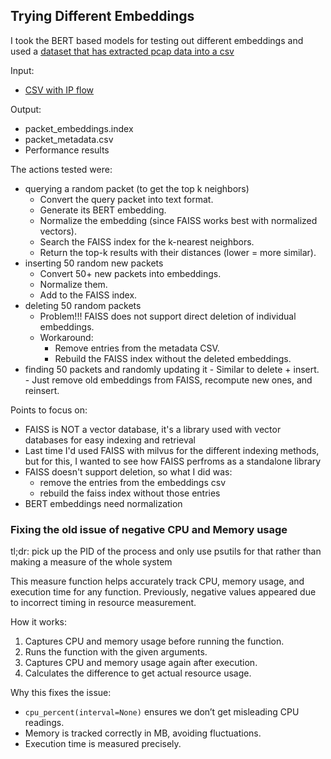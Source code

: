 ## Trying Different Embeddings
I took the BERT based models for testing out different embeddings and used a [dataset that has extracted pcap data into a csv](https://www.kaggle.com/datasets/namitaachyuthanpesu/pcap-2019-dira-125910)

Input: 
- [CSV with IP flow](https://www.kaggle.com/datasets/namitaachyuthanpesu/pcap-2019-dira-125910)

Output:
- packet_embeddings.index
- packet_metadata.csv
- Performance results

The actions tested were: 
- querying a random packet (to get the top k neighbors)
    - Convert the query packet into text format.
    - Generate its BERT embedding.
    - Normalize the embedding (since FAISS works best with normalized vectors).
    - Search the FAISS index for the k-nearest neighbors.
    - Return the top-k results with their distances (lower = more similar).
- inserting 50 random new packets
    - Convert 50+ new packets into embeddings.
    - Normalize them.
    - Add to the FAISS index.
- deleting 50 random packets
    - Problem!!! FAISS does not support direct deletion of individual embeddings.
    - Workaround:
        - Remove entries from the metadata CSV.
        - Rebuild the FAISS index without the deleted embeddings.
- finding 50 packets and randomly updating it
        - Similar to delete + insert.
        - Just remove old embeddings from FAISS, recompute new ones, and reinsert.

Points to focus on: 
- FAISS is NOT a vector database, it's a library used with vector databases for easy indexing and retrieval
- Last time I'd used FAISS with milvus for the different indexing methods, but for this, I wanted to see how FAISS perfroms as a standalone library
- FAISS doesn't support deletion, so what I did was:
    - remove the entries from the embeddings csv
    - rebuild the faiss index without those entries
- BERT embeddings need normalization
 
  
### Fixing the old issue of negative CPU and Memory usage
tl;dr: pick up the PID of the process and only use psutils for that rather than making a measure of the whole system

This measure function helps accurately track CPU, memory usage, and execution time for any function. Previously, negative values appeared due to incorrect timing in resource measurement. 

How it works:  
1. Captures CPU and memory usage before running the function.  
2. Runs the function with the given arguments.  
3. Captures CPU and memory usage again after execution.  
4. Calculates the difference to get actual resource usage.  

Why this fixes the issue: 
- `cpu_percent(interval=None)` ensures we don’t get misleading CPU readings.  
- Memory is tracked correctly in MB, avoiding fluctuations.  
- Execution time is measured precisely.  
